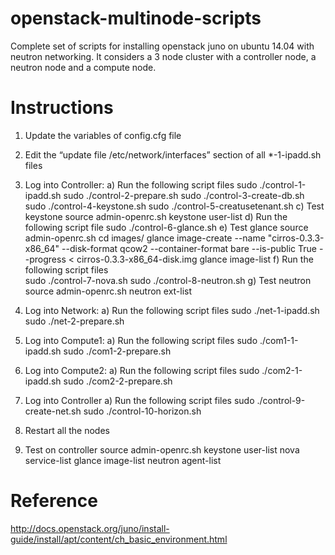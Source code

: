 # openstack-multinode-scripts

Complete set of scripts for installing openstack juno on ubuntu 14.04 with neutron networking. It considers a 3 node cluster with a controller node, a neutron node and a compute node.

# Instructions

1. Update the variables of config.cfg file

2. Edit the “update file /etc/network/interfaces” section of all *-1-ipadd.sh files

3. Log into Controller:
	a) Run the following script files
		sudo ./control-1-ipadd.sh
		sudo ./control-2-prepare.sh
		sudo ./control-3-create-db.sh
		sudo ./control-4-keystone.sh
		sudo ./control-5-creatusetenant.sh
	c) Test keystone
		source admin-openrc.sh
		keystone user-list
	d) Run the following script file
		sudo ./control-6-glance.sh
	e) Test glance
		source admin-openrc.sh
		cd images/
		glance image-create --name "cirros-0.3.3-x86_64" --disk-format qcow2 --container-format bare --is-public True --progress < cirros-0.3.3-x86_64-disk.img
		glance image-list
	f) Run the following script files		
		sudo ./control-7-nova.sh
		sudo ./control-8-neutron.sh
	g) Test neutron
		source admin-openrc.sh
		neutron ext-list

4. Log into Network:
	a) Run the following script files
		sudo ./net-1-ipadd.sh
		sudo ./net-2-prepare.sh

5. Log into Compute1:
	a) Run the following script files
		sudo ./com1-1-ipadd.sh
		sudo ./com1-2-prepare.sh

6. Log into Compute2:
	a) Run the following script files
		sudo ./com2-1-ipadd.sh
		sudo ./com2-2-prepare.sh

7. Log into Controller
	a) Run the following script files
		sudo ./control-9-create-net.sh
		sudo ./control-10-horizon.sh

8. Restart all the nodes

9. Test on controller
	source admin-openrc.sh
	keystone user-list
	nova service-list
	glance image-list
	neutron agent-list

# Reference

<http://docs.openstack.org/juno/install-guide/install/apt/content/ch_basic_environment.html>
